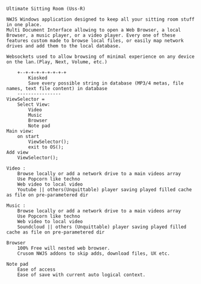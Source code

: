     Ultimate Sitting Room (Uss-R)

    NWJS Windows application designed to keep all your sitting room stuff in one place.
    Multi Document Interface allowing to open a Web Browser, a local Browser, a music player, or a video player. Every one of these features custom made to browse local files, or easily map network drives and add them to the local database.

    Websockets used to allow browsing of minimal experience on any device on the lan.(Play, Next, Volume, etc.)

        +--+-+-+-+-+-+-+-+
            Kiosked
            Save every possible string in database (MP3/4 metas, file names, text file content) in database
        ----------------
    ViewSelector =
        Select View:
            Video
            Music
            Browser
            Note pad
    Main view:
        on start
            ViewSelector();
            exit to OS();
    Add view
        ViewSelector();

    Video :
        Browse locally or add a network drive to a main videos array
        Use Popcorn like techno
        Web video to local video
        Youtube || others(Unquittable) player saving played filled cache as file on pre-parametered dir

    Music :
        Browse locally or add a network drive to a main videos array
        Use Popcorn like techno
        Web video to local video
        Soundcloud || others (Unquittable) player saving played filled cache as file on pre-parametered dir

    Browser
        100% Free will nested web browser.
        Crusom NWJS addons to skip adds, download files, UX etc.

    Note pad
        Ease of access
        Ease of save with current auto logical context.